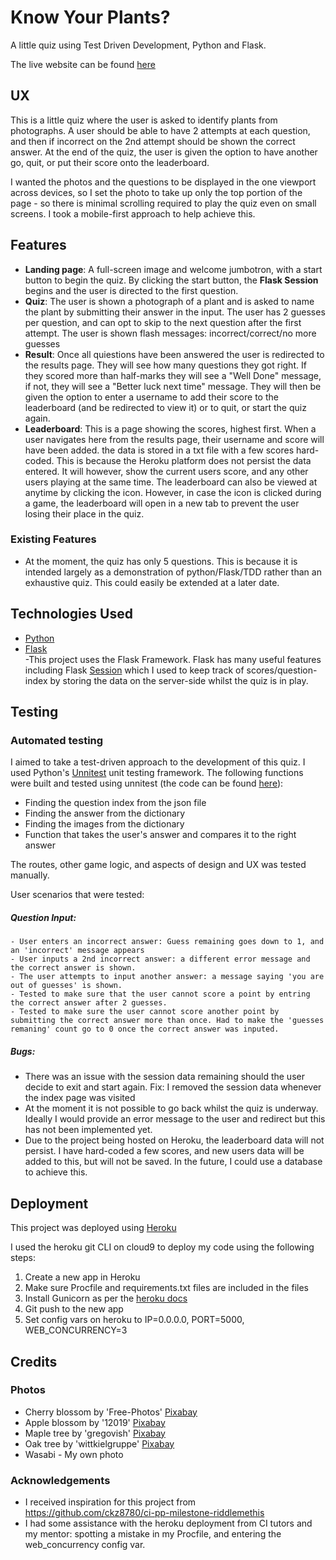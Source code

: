 # Know Your Plants?

A little quiz using Test Driven Development, Python and Flask.

The live website can be found [here](https://plant3-quiz.herokuapp.com/)

## UX

This is a little quiz where the user is asked to identify plants from photographs.
A user should be able to have 2 attempts at each question, and then if incorrect on the 2nd attempt should be shown the correct answer. At the end of the quiz, the user is given the option to have another go, quit, or put their score onto the leaderboard.

I wanted the photos and the questions to be displayed in the one viewport across devices, so I set the photo to take up only the top portion of the page - so there is minimal scrolling required to play the quiz even on small screens. I took a mobile-first approach to help achieve this.

 
## Features

- **Landing page**: A full-screen image and welcome jumbotron, with a start button to begin the quiz. By clicking the start button, the **Flask Session** begins and the user is directed to the first question.
- **Quiz**: The user is shown a photograph of a plant and is asked to name the plant by submitting their answer in the input. The user has 2 guesses per question, and can opt to skip to the next question after the first attempt. The user is shown flash messages: incorrect/correct/no more guesses
- **Result**: Once all quiestions have been answered the user is redirected to the results page. They will see how many questions they got right. If they scored more than half-marks they will see a "Well Done" message, if not, they will see a "Better luck next time" message. They will then be given the option to enter a username to add their score to the leaderboard (and be redirected to view it) or to quit, or start the quiz again.
- **Leaderboard**: This is a page showing the scores, highest first. When a user navigates here from the results page, their username and score will have been added. the data is stored in a txt file with a few scores hard-coded. This is because the Heroku platform does not persist the data entered. It will however, show the current users score, and any other users playing at the same time. 
The leaderboard can also be viewed at anytime by clicking the icon. However, in case the icon is clicked during a game, the leaderboard will open in a new tab to prevent the user losing their place in the quiz. 
 
### Existing Features
- At the moment, the quiz has only 5 questions. This is because it is intended largely as a demonstration of python/Flask/TDD rather than an exhaustive quiz. This could easily be extended at a later date.

## Technologies Used

- [Python](https://python.org)
- [Flask](http://flask.pocoo.org)  
    -This project uses the Flask Framework. Flask has many useful features including Flask [Session](https://pythonhosted.org/Flask-Session/) which I used to keep track of scores/question-index by storing the data on the server-side whilst the quiz is in play.


## Testing

### Automated testing
I aimed to take a test-driven approach to the development of this quiz. I used Python's [Unnitest](https://docs.python.org/2/library/unittest.html) unit testing framework. The following functions were built and tested using unnitest (the code can be found [here](https://github.com/LWilsonDev/quiz-milestone-3/blob/master/test_app.py)):
- Finding the question index from the json file
- Finding the answer from the dictionary
- Finding the images from the dictionary
- Function that takes the user's answer and compares it to the right answer

The routes, other game logic, and aspects of design and UX was tested manually.

User scenarios that were tested:

##### Question Input:
    - User enters an incorrect answer: Guess remaining goes down to 1, and an 'incorrect' message appears
    - User inputs a 2nd incorrect answer: a different error message and the correct answer is shown.
    - The user attempts to input another answer: a message saying 'you are out of guesses' is shown.
    - Tested to make sure that the user cannot score a point by entring the correct answer after 2 guesses.
    - Tested to make sure the user cannot score another point by submitting the correct answer more than once. Had to make the 'guesses remaning' count go to 0 once the correct answer was inputed.
    
##### Bugs:
- There was an issue with the session data remaining should the user decide to exit and start again. Fix: I removed the session data whenever the index page was visited
- At the moment it is not possible to go back whilst the quiz is underway. Ideally I would provide an error message to the user and redirect but this has not been implemented yet.
- Due to the project being hosted on Heroku, the leaderboard data will not persist. I have hard-coded a few scores, and new users data will be added to this, but will not be saved. In the future, I could use a database to achieve this.

## Deployment

This project was deployed using [Heroku](https://heroku.com)

I used the heroku git CLI on cloud9 to deploy my code using the following steps:
1. Create a new app in Heroku
2. Make sure Procfile and requirements.txt files are included in the files
3. Install Gunicorn as per the [heroku docs](https://devcenter.heroku.com/articles/python-gunicorn)
4. Git push to the new app
5. Set config vars on heroku to IP=0.0.0.0, PORT=5000, WEB_CONCURRENCY=3


## Credits

### Photos
- Cherry blossom by 'Free-Photos' [Pixabay](https://pixabay.com/en/cherry-blossom-flower-pink-blossom-1246539/)
- Apple blossom by '12019' [Pixabay](https://pixabay.com/en/apple-blossom-tree-branch-spring-173566/)
- Maple tree by 'gregovish' [Pixabay](https://pixabay.com/en/leaves-summer-green-maple-season-291024/)
- Oak tree by 'wittkielgruppe' [Pixabay](https://pixabay.com/en/oak-leaves-autumn-bokeh-green-1022074/)
- Wasabi - My own photo

### Acknowledgements

- I received inspiration for this project from https://github.com/ckz8780/ci-pp-milestone-riddlemethis
- I had some assistance with the heroku deployment from CI tutors and my mentor: spotting a mistake in my Procfile, and entering the web_concurrency config var.
